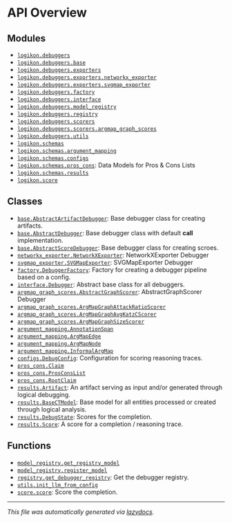 <!-- markdownlint-disable -->

# API Overview

## Modules

- [`logikon.debuggers`](./logikon.debuggers.md#module-logikondebuggers)
- [`logikon.debuggers.base`](./logikon.debuggers.base.md#module-logikondebuggersbase)
- [`logikon.debuggers.exporters`](./logikon.debuggers.exporters.md#module-logikondebuggersexporters)
- [`logikon.debuggers.exporters.networkx_exporter`](./logikon.debuggers.exporters.networkx_exporter.md#module-logikondebuggersexportersnetworkx_exporter)
- [`logikon.debuggers.exporters.svgmap_exporter`](./logikon.debuggers.exporters.svgmap_exporter.md#module-logikondebuggersexporterssvgmap_exporter)
- [`logikon.debuggers.factory`](./logikon.debuggers.factory.md#module-logikondebuggersfactory)
- [`logikon.debuggers.interface`](./logikon.debuggers.interface.md#module-logikondebuggersinterface)
- [`logikon.debuggers.model_registry`](./logikon.debuggers.model_registry.md#module-logikondebuggersmodel_registry)
- [`logikon.debuggers.registry`](./logikon.debuggers.registry.md#module-logikondebuggersregistry)
- [`logikon.debuggers.scorers`](./logikon.debuggers.scorers.md#module-logikondebuggersscorers)
- [`logikon.debuggers.scorers.argmap_graph_scores`](./logikon.debuggers.scorers.argmap_graph_scores.md#module-logikondebuggersscorersargmap_graph_scores)
- [`logikon.debuggers.utils`](./logikon.debuggers.utils.md#module-logikondebuggersutils)
- [`logikon.schemas`](./logikon.schemas.md#module-logikonschemas)
- [`logikon.schemas.argument_mapping`](./logikon.schemas.argument_mapping.md#module-logikonschemasargument_mapping)
- [`logikon.schemas.configs`](./logikon.schemas.configs.md#module-logikonschemasconfigs)
- [`logikon.schemas.pros_cons`](./logikon.schemas.pros_cons.md#module-logikonschemaspros_cons): Data Models for Pros & Cons Lists
- [`logikon.schemas.results`](./logikon.schemas.results.md#module-logikonschemasresults)
- [`logikon.score`](./logikon.score.md#module-logikonscore)

## Classes

- [`base.AbstractArtifactDebugger`](./logikon.debuggers.base.md#class-abstractartifactdebugger): Base debugger class for creating artifacts.
- [`base.AbstractDebugger`](./logikon.debuggers.base.md#class-abstractdebugger): Base debugger class with default __call__ implementation.
- [`base.AbstractScoreDebugger`](./logikon.debuggers.base.md#class-abstractscoredebugger): Base debugger class for creating scroes.
- [`networkx_exporter.NetworkXExporter`](./logikon.debuggers.exporters.networkx_exporter.md#class-networkxexporter): NetworkXExporter Debugger
- [`svgmap_exporter.SVGMapExporter`](./logikon.debuggers.exporters.svgmap_exporter.md#class-svgmapexporter): SVGMapExporter Debugger
- [`factory.DebuggerFactory`](./logikon.debuggers.factory.md#class-debuggerfactory): Factory for creating a debugger pipeline based on a config.
- [`interface.Debugger`](./logikon.debuggers.interface.md#class-debugger): Abstract base class for all debuggers.
- [`argmap_graph_scores.AbstractGraphScorer`](./logikon.debuggers.scorers.argmap_graph_scores.md#class-abstractgraphscorer): AbstractGraphScorer Debugger
- [`argmap_graph_scores.ArgMapGraphAttackRatioScorer`](./logikon.debuggers.scorers.argmap_graph_scores.md#class-argmapgraphattackratioscorer)
- [`argmap_graph_scores.ArgMapGraphAvgKatzCScorer`](./logikon.debuggers.scorers.argmap_graph_scores.md#class-argmapgraphavgkatzcscorer)
- [`argmap_graph_scores.ArgMapGraphSizeScorer`](./logikon.debuggers.scorers.argmap_graph_scores.md#class-argmapgraphsizescorer)
- [`argument_mapping.AnnotationSpan`](./logikon.schemas.argument_mapping.md#class-annotationspan)
- [`argument_mapping.ArgMapEdge`](./logikon.schemas.argument_mapping.md#class-argmapedge)
- [`argument_mapping.ArgMapNode`](./logikon.schemas.argument_mapping.md#class-argmapnode)
- [`argument_mapping.InformalArgMap`](./logikon.schemas.argument_mapping.md#class-informalargmap)
- [`configs.DebugConfig`](./logikon.schemas.configs.md#class-debugconfig): Configuration for scoring reasoning traces.
- [`pros_cons.Claim`](./logikon.schemas.pros_cons.md#class-claim)
- [`pros_cons.ProsConsList`](./logikon.schemas.pros_cons.md#class-prosconslist)
- [`pros_cons.RootClaim`](./logikon.schemas.pros_cons.md#class-rootclaim)
- [`results.Artifact`](./logikon.schemas.results.md#class-artifact): An artifact serving as input and/or generated through logical debugging.
- [`results.BaseCTModel`](./logikon.schemas.results.md#class-basectmodel): Base model for all entities processed or created through logical analysis.
- [`results.DebugState`](./logikon.schemas.results.md#class-debugstate): Scores for the completion.
- [`results.Score`](./logikon.schemas.results.md#class-score): A score for a completion / reasoning trace.

## Functions

- [`model_registry.get_registry_model`](./logikon.debuggers.model_registry.md#function-get_registry_model)
- [`model_registry.register_model`](./logikon.debuggers.model_registry.md#function-register_model)
- [`registry.get_debugger_registry`](./logikon.debuggers.registry.md#function-get_debugger_registry): Get the debugger registry.
- [`utils.init_llm_from_config`](./logikon.debuggers.utils.md#function-init_llm_from_config)
- [`score.score`](./logikon.score.md#function-score): Score the completion.


---

_This file was automatically generated via [lazydocs](https://github.com/ml-tooling/lazydocs)._
